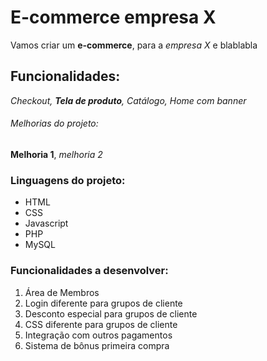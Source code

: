# E-commerce empresa X

Vamos criar um **e-commerce**, para a *empresa X* e blablabla

## Funcionalidades:

_Checkout, **Tela de produto**, Catálogo, Home com banner_

###### Melhorias do projeto:

__Melhoria 1__, _melhoria 2_

### Linguagens do projeto:

* HTML
* CSS
* Javascript
* PHP
* MySQL

### Funcionalidades a desenvolver:

1. Área de Membros
  1. Login diferente para grupos de cliente
  2. Desconto especial para grupos de cliente
  3. CSS diferente para grupos de cliente
3. Integração com outros pagamentos
4. Sistema de bônus primeira compra
